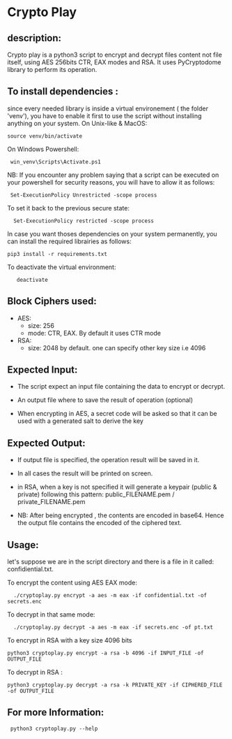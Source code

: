 
# Crypto Play                 
 


## description:
    
Crypto play is a python3 script to encrypt and decrypt files content not file itself, using AES 256bits CTR, EAX modes and RSA.
It uses PyCryptodome library to perform its operation.

## To install dependencies : 

since every needed library is inside a virtual environement ( the folder 'venv'), you have to enable it first to use the script without installing anything on your system.
On Unix-like & MacOS:
        
    source venv/bin/activate
    
On Windows Powershell:
     
     win_venv\Scripts\Activate.ps1
     
NB: If you encounter any problem saying that a script can be executed on your powershell for security reasons, you will have to allow it as follows:

     Set-ExecutionPolicy Unrestricted -scope process
     
To set it back to the previous secure state:
      
      Set-ExecutionPolicy restricted -scope process
    
       
 In case you want thoses dependencies on your system permanently, you can install the required librairies as follows: 

    pip3 install -r requirements.txt
    
    
 To deactivate the virtual environment:
 
       deactivate
    


## Block Ciphers used:
* AES:
   - size: 256
   - mode: CTR, EAX. By default it uses CTR mode
* RSA:
   - size: 2048 by default. one can specify other key size i.e 4096


## Expected Input: 
* The script expect an input file containing the data to encrypt or decrypt.

* An output file where to save the result of operation (optional)
    
* When encrypting in AES, a secret code will be asked so that it can be used  with a generated salt to derive the key


## Expected Output:
* If output file is specified, the operation result will be saved in it.
* In all cases the result will be printed on screen.
 
* in RSA, when a key is not specified it will generate a keypair (public & private) following this pattern: public_FILENAME.pem / private_FILENAME.pem
    
* NB: After being encrypted , the contents are encoded in base64. Hence the output file contains the encoded of the ciphered text. 


## Usage: 
let's suppose we are in the script directory and there is  a file in it called: confidiential.txt.

To encrypt the content using AES EAX mode:
      
      ./cryptoplay.py encrypt -a aes -m eax -if confidential.txt -of secrets.enc
      

To decrypt in that same mode: 
      
      ./cryptoplay.py decrypt -a aes -m eax -if secrets.enc -of pt.txt
      

To encrypt in RSA with a key size 4096 bits
    
    python3 cryptoplay.py encrypt -a rsa -b 4096 -if INPUT_FILE -of OUTPUT_FILE
    

To decrypt in RSA :
    
    python3 cryptoplay.py decrypt -a rsa -k PRIVATE_KEY -if CIPHERED_FILE -of OUTPUT_FILE
    

    

## For more Information:
    
     python3 cryptoplay.py --help  
    
